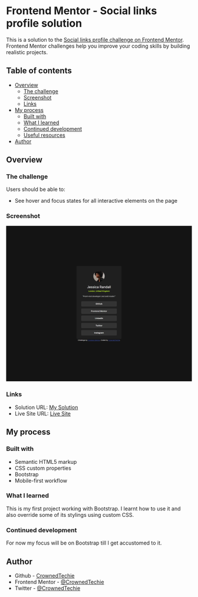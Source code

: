 # Frontend Mentor - Social links profile solution

This is a solution to the [Social links profile challenge on Frontend Mentor](https://www.frontendmentor.io/challenges/social-links-profile-UG32l9m6dQ). Frontend Mentor challenges help you improve your coding skills by building realistic projects. 

## Table of contents

- [Overview](#overview)
  - [The challenge](#the-challenge)
  - [Screenshot](#screenshot)
  - [Links](#links)
- [My process](#my-process)
  - [Built with](#built-with)
  - [What I learned](#what-i-learned)
  - [Continued development](#continued-development)
  - [Useful resources](#useful-resources)
- [Author](#author)

## Overview

### The challenge

Users should be able to:

- See hover and focus states for all interactive elements on the page

### Screenshot

![](./assets/images/my-design-preview.png)


### Links

- Solution URL: [My Solution](https://www.frontendmentor.io/solutions/sociallinksprofile-using-bootstrap-N_oRuFA1J3)
- Live Site URL: [Live Site](https://crownedtechie.github.io/socials-links-profile/)

## My process

### Built with

- Semantic HTML5 markup
- CSS custom properties
- Bootstrap
- Mobile-first workflow

### What I learned

This is my first project working with Bootstrap. I learnt how to use it and also override some of its stylings using custom CSS. 


### Continued development

For now my focus will be on Bootstrap till I get accustomed to it.


## Author

- Github - [CrownedTechie](https://github.com/CrownedTechie)
- Frontend Mentor - [@CrownedTechie](https://www.frontendmentor.io/profile/CrownedTechie)
- Twitter - [@CrownedTechie](https://www.twitter.com/CrownedTechie)
